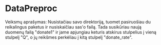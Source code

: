 # DataPreproc

Veiksmų aprašymas:
Nusistačiau savo direktoriją, tuomet pasiruošiau du reikalingus paketus ir nusiskaičiau sas'o failą. Tada susikūriau naują duomenų failą "donate1" ir jame apjungiau keturis atskirus stulpelius į vieną stulpelį "Q", o jų reikšmes perkėliau į kitą stulpelį "donate_rate".
